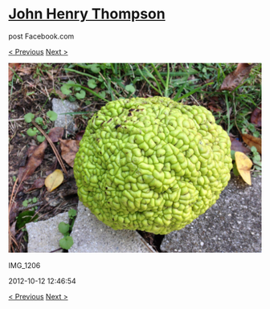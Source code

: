 # [John Henry Thompson](../README.md)
post Facebook.com

[< Previous](2012-11-04-2.md) [Next >](2012-10-12-4.md)

[![](../media/2012-10-12/Strange-Plant-IMG_1206.jpg)](../README.md)

IMG_1206

2012-10-12 12:46:54

[< Previous](2012-11-04-2.md) [Next >](2012-10-12-4.md)